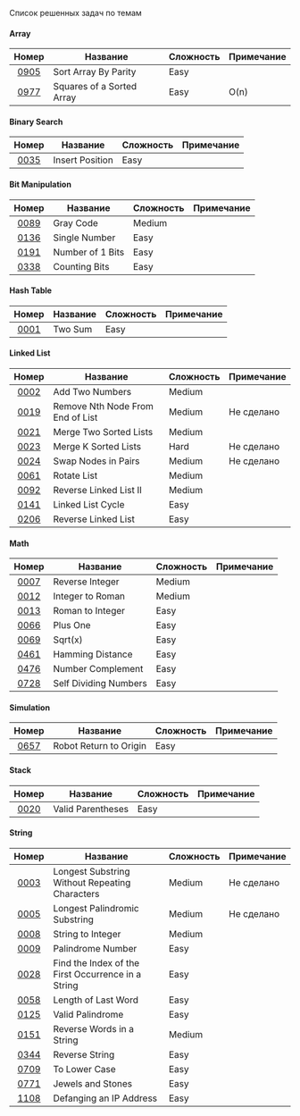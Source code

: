
Список решенных задач по темам

#### Array
|                              Номер                              | Название                  | Сложность | Примечание |
|:---------------------------------------------------------------:|---------------------------|-----------|------------|
|   [0905](https://leetcode.com/problems/sort-array-by-parity)    | Sort Array By Parity      | Easy      |            |
| [0977](https://leetcode.com/problems/squares-of-a-sorted-array) | Squares of a Sorted Array | Easy      | O(n)       |


#### Binary Search
|                               Номер                                | Название        | Сложность | Примечание |
|:------------------------------------------------------------------:|-----------------|-----------|------------|
|    [0035](https://leetcode.com/problems/search-insert-position)    | Insert Position | Easy      |            |


#### Bit Manipulation
|                         Номер                          | Название         | Сложность | Примечание |
|:------------------------------------------------------:|------------------|-----------|------------|
|    [0089](https://leetcode.com/problems/gray-code)     | Gray Code        | Medium    |            |
|  [0136](https://leetcode.com/problems/single-number)   | Single Number    | Easy      |            |
| [0191](https://leetcode.com/problems/number-of-1-bits) | Number of 1 Bits | Easy      |            |
|  [0338](https://leetcode.com/problems/counting-bits)   | Counting Bits    | Easy      |            |


#### Hash Table
|                     Номер                     | Название | Сложность | Примечание |
|:---------------------------------------------:|----------|-----------|------------|
| [0001](https://leetcode.com/problems/two-sum) | Two Sum  | Easy      |            |


#### Linked List
|                                 Номер                                  | Название                         | Сложность | Примечание |
|:----------------------------------------------------------------------:|----------------------------------|-----------|------------|
|         [0002](https://leetcode.com/problems/add-two-numbers)          | Add Two Numbers                  | Medium    |            |
| [0019](https://leetcode.com/problems/remove-nth-node-from-end-of-list) | Remove Nth Node From End of List | Medium    | Не сделано |
|         [0021](https://leetcode.com/problems/add-two-numbers)          | Merge Two Sorted Lists           | Medium    |            |
|       [0023](https://leetcode.com/problems/merge-k-sorted-lists)       | Merge K Sorted Lists             | Hard      | Не сделано |
|       [0024](https://leetcode.com/problems/swap-nodes-in-pairs)        | Swap Nodes in Pairs              | Medium    | Не сделано |
|           [0061](https://leetcode.com/problems/rotate-list)            | Rotate List                      | Medium    |            |
|      [0092](https://leetcode.com/problems/reverse-linked-list-ii)      | Reverse Linked List II           | Medium    |            |
|        [0141](https://leetcode.com/problems/linked-list-cycle)         | Linked List Cycle                | Easy      |            |
|       [0206](https://leetcode.com/problems/reverse-linked-list)        | Reverse Linked List              | Easy      |            |


#### Math
|                            Номер                            | Название              | Сложность | Примечание |
|:-----------------------------------------------------------:|-----------------------|-----------|------------|
|    [0007](https://leetcode.com/problems/reverse-integer)    | Reverse Integer       | Medium    |            |
|   [0012](https://leetcode.com/problems/integer-to-roman)    | Integer to Roman      | Medium    |            |
|   [0013](https://leetcode.com/problems/roman-to-integer)    | Roman to Integer      | Easy      |            |
|       [0066](https://leetcode.com/problems/plus-one)        | Plus One              | Easy      |            |
|         [0069](https://leetcode.com/problems/sqrtx)         | Sqrt(x)               | Easy      |            |
|   [0461](https://leetcode.com/problems/hamming-distance)    | Hamming Distance      | Easy      |            |
|   [0476](https://leetcode.com/problems/number-complement)   | Number Complement     | Easy      |            |
| [0728](https://leetcode.com/problems/self-dividing-numbers) | Self Dividing Numbers | Easy      |            |


#### Simulation
|                            Номер                             | Название               | Сложность | Примечание |
|:------------------------------------------------------------:|------------------------|-----------|------------|
| [0657](https://leetcode.com/problems/robot-return-to-origin) | Robot Return to Origin | Easy      |            |


#### Stack
|                          Номер                          | Название          | Сложность | Примечание |
|:-------------------------------------------------------:|-------------------|-----------|------------|
| [0020](https://leetcode.com/problems/valid-parentheses) | Valid Parentheses | Easy      |            |


#### String

|                                          Номер                                           | Название                                           | Сложность | Примечание |
|:----------------------------------------------------------------------------------------:|----------------------------------------------------|-----------|------------|
|   [0003](https://leetcode.com/problems/longest-substring-without-repeating-characters)   | Longest Substring Without Repeating Characters     | Medium    | Не сделано |
|           [0005](https://leetcode.com/problems/longest-palindromic-substring)            | Longest Palindromic Substring                      | Medium    | Не сделано |
|               [0008](https://leetcode.com/problems/string-to-integer-atoi)               | String to Integer                                  | Medium    |            |
|                 [0009](https://leetcode.com/problems/palindrome-number)                  | Palindrome Number                                  | Easy      |            | 
| [0028](https://leetcode.com/problems/find-the-index-of-the-first-occurrence-in-a-string) | Find the Index of the First Occurrence in a String | Easy      |            | 
|                [0058](https://leetcode.com/problems/length-of-last-word)                 | Length of Last Word                                | Easy      |            |
|                  [0125](https://leetcode.com/problems/valid-palindrome)                  | Valid Palindrome                                   | Easy      |            |
|             [0151](https://leetcode.com/problems/reverse-words-in-a-string)              | Reverse Words in a String                          | Medium    |            |
|                   [0344](https://leetcode.com/problems/reverse-string)                   | Reverse String                                     | Easy      |            |
|                   [0709](https://leetcode.com/problems/to-lower-case)                    | To Lower Case                                      | Easy      |            |
|                 [0771](https://leetcode.com/problems/jewels-and-stones)                  | Jewels and Stones                                  | Easy      |            |
|              [1108](https://leetcode.com/problems/defanging-an-ip-address)               | Defanging an IP Address                            | Easy      |            |


